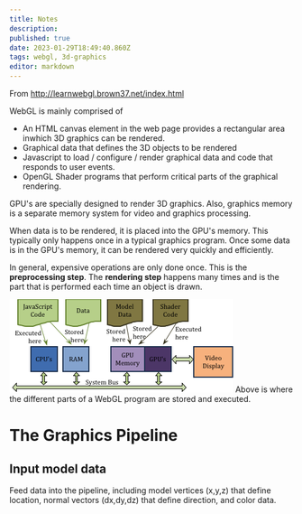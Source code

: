 ```yaml
---
title: Notes
description: 
published: true
date: 2023-01-29T18:49:40.860Z
tags: webgl, 3d-graphics
editor: markdown
---
```


From http://learnwebgl.brown37.net/index.html


WebGL is mainly comprised of
- An HTML canvas element in the web page provides a rectangular area inwhich 3D graphics can be rendered.
- Graphical data that defines the 3D objects to be rendered
- Javascript to load / configure / render graphical data and code that responds to user events.
- OpenGL Shader programs that perform critical parts of the graphical rendering.


GPU's are specially designed to render 3D graphics. Also, graphics memory is a separate memory system for video and graphics processing. 

When data is to be rendered, it is placed into the GPU's memory. This typically only happens once in a typical graphics program. Once some data is in the GPU's memory, it can be rendered very quickly and efficiently. 

In general, expensive operations are only done once. This is the **preprocessing step**. The **rendering step** happens many times and is the part that is performed each time an object is drawn.


![data_location.png](/data_location.png)
Above is where the different parts of a WebGL program are stored and executed.


# The Graphics Pipeline
## Input model data
Feed data into the pipeline, including model vertices (x,y,z) that define location, normal vectors (dx,dy,dz) that define direction, and color data.